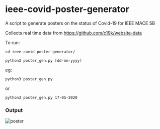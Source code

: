 # ieee-covid-poster-generator
A script to generate posters on the status of Covid-19 for IEEE MACE SB

Collects real time data from https://github.com/c19k/website-data

To run: 

```
cd ieee-covid-poster-generator/

python3 poster_gen.py [dd-mm-yyyy]
```
eg: 
```
python3 poster_gen.py 
```
 or
```
python3 poster_gen.py 17-05-2020
```




### Output
![poster](https://user-images.githubusercontent.com/45137335/82200570-cca94200-991c-11ea-8478-270f5b8bbe3d.jpg)

